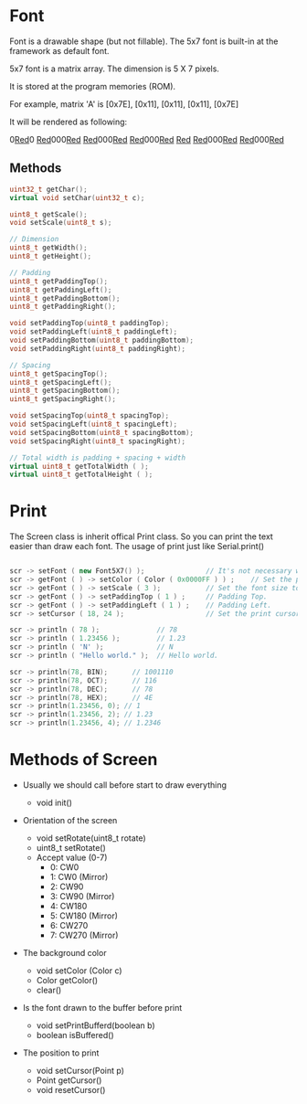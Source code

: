 # Font

Font is a drawable shape (but not fillable). The 5x7 font is built-in at the framework as default font.

5x7 font is a matrix array. The dimension is 5 X 7 pixels.

It is stored at the program memories (ROM).

For example, matrix 'A' is \[0x7E\], \[0x11\], \[0x11\], \[0x11\], \[0x7E\]

It will be rendered as following:

0[Red](111)0
[Red](1)000[Red](1)
[Red](1)000[Red](1)
[Red](1)000[Red](1)
[Red](11111)
[Red](1)000[Red](1)
[Red](1)000[Red](1)

## Methods
```cpp
uint32_t getChar();
virtual void setChar(uint32_t c);

uint8_t getScale();
void setScale(uint8_t s);

// Dimension
uint8_t getWidth();
uint8_t getHeight();

// Padding
uint8_t getPaddingTop();
uint8_t getPaddingLeft();
uint8_t getPaddingBottom();
uint8_t getPaddingRight();

void setPaddingTop(uint8_t paddingTop);
void setPaddingLeft(uint8_t paddingLeft);
void setPaddingBottom(uint8_t paddingBottom);
void setPaddingRight(uint8_t paddingRight);

// Spacing
uint8_t getSpacingTop();
uint8_t getSpacingLeft();
uint8_t getSpacingBottom();
uint8_t getSpacingRight();

void setSpacingTop(uint8_t spacingTop);
void setSpacingLeft(uint8_t spacingLeft);
void setSpacingBottom(uint8_t spacingBottom);
void setSpacingRight(uint8_t spacingRight);

// Total width is padding + spacing + width
virtual uint8_t getTotalWidth ( );
virtual uint8_t getTotalHeight ( );
```

# Print
The Screen class is inherit offical Print class.
So you can print the text easier than draw each font.
The usage of print just like Serial.print()
```cpp

scr -> setFont ( new Font5X7() );               // It's not necessary when using default font.
scr -> getFont ( ) -> setColor ( Color ( 0x0000FF ) ) ;    // Set the print color to blue.
scr -> getFont ( ) -> setScale ( 3 );           // Set the font size to 3x.
scr -> getFont ( ) -> setPaddingTop ( 1 ) ;     // Padding Top.
scr -> getFont ( ) -> setPaddingLeft ( 1 ) ;    // Padding Left.
scr -> setCursor ( 18, 24 );                    // Set the print cursor

scr -> println ( 78 );              // 78
scr -> println ( 1.23456 );         // 1.23
scr -> println ( 'N' );             // N
scr -> println ( "Hello world." );  // Hello world.

scr -> println(78, BIN);      // 1001110
scr -> println(78, OCT);      // 116
scr -> println(78, DEC);      // 78
scr -> println(78, HEX);      // 4E
scr -> println(1.23456, 0); // 1
scr -> println(1.23456, 2); // 1.23
scr -> println(1.23456, 4); // 1.2346
```

# Methods of Screen

- Usually we should call before start to draw everything
  - void init()

- Orientation of the screen
  - void setRotate(uint8_t rotate)
  - uint8_t setRotate()
  - Accept value (0-7)
    - 0: CW0
    - 1: CW0 (Mirror)
    - 2: CW90
    - 3: CW90 (Mirror)
    - 4: CW180
    - 5: CW180 (Mirror)
    - 6: CW270
    - 7: CW270 (Mirror)

- The background color
  - void setColor (Color c)
  - Color getColor()
  - clear()

- Is the font drawn to the buffer before print
  - void setPrintBufferd(boolean b)
  - boolean isBuffered()
 
- The position to print
  - void setCursor(Point p)
  - Point getCursor()
  - void resetCursor()
